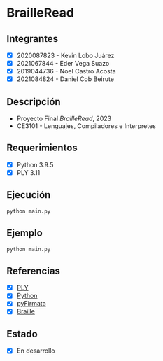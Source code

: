 # BrailleRead

## Integrantes
- [x] 2020087823 - Kevin Lobo Juárez
- [x] 2021067844 - Eder Vega Suazo
- [x] 2019044736 - Noel Castro Acosta
- [x] 2021084824 - Daniel Cob Beirute

## Descripción
- Proyecto Final *BrailleRead*, 2023
- CE3101 - Lenguajes, Compiladores e Interpretes


## Requerimientos
- [x] Python 3.9.5
- [x] PLY 3.11

## Ejecución
```bash
python main.py
```

## Ejemplo
```bash
python main.py
```

## Referencias
- [x] [PLY](https://www.dabeaz.com/ply/ply.html)
- [x] [Python](https://docs.python.org/3/)
- [x] [pyFirmata](https://pyfirmata.readthedocs.io/en/latest/)
- [x] [Braille](http://sid.usal.es/idocs/F8/FDO12069/signografiabasica.pdf)

## Estado
- [x] En desarrollo

